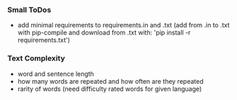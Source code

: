 ### Small ToDos
- add minimal requirements to requirements.in and .txt (add from .in to .txt with pip-compile and download from .txt with: 'pip install -r requirements.txt')

### Text Complexity 

- word and sentence length
- how many words are repeated and how often are they repeated
- rarity of words (need difficulty rated words for given language)
